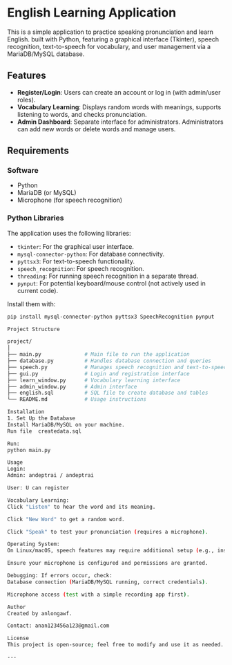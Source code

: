 # English Learning Application

This is a simple application to practice speaking pronunciation and learn English.  built with Python, featuring a graphical interface (Tkinter), speech recognition, text-to-speech for vocabulary, and user management via a MariaDB/MySQL database.

## Features
- **Register/Login**: Users can create an account or log in (with admin/user roles).
- **Vocabulary Learning**: Displays random words with meanings, supports listening to words, and checks pronunciation.
- **Admin Dashboard**: Separate interface for administrators. Administrators can add new words or delete words and manage users.
## Requirements
### Software
- Python
- MariaDB (or MySQL)
- Microphone (for speech recognition)

### Python Libraries
The application uses the following libraries:
- `tkinter`: For the graphical user interface.
- `mysql-connector-python`: For database connectivity.
- `pyttsx3`: For text-to-speech functionality.
- `speech_recognition`: For speech recognition.
- `threading`: For running speech recognition in a separate thread.
- `pynput`: For potential keyboard/mouse control (not actively used in current code).

Install them with:
```bash
pip install mysql-connector-python pyttsx3 SpeechRecognition pynput

Project Structure

project/
│
├── main.py              # Main file to run the application
├── database.py          # Handles database connection and queries
├── speech.py            # Manages speech recognition and text-to-speech
├── gui.py               # Login and registration interface
├── learn_window.py      # Vocabulary learning interface
├── admin_window.py      # Admin interface
├── english.sql          # SQL file to create database and tables
└── README.md            # Usage instructions

Installation
1. Set Up the Database
Install MariaDB/MySQL on your machine.
Run file  createdata.sql 

Run:
python main.py

Usage
Login:
Admin: andeptrai / andeptrai

User: U can register

Vocabulary Learning:
Click "Listen" to hear the word and its meaning.

Click "New Word" to get a random word.

Click "Speak" to test your pronunciation (requires a microphone).

Operating System: 
On Linux/macOS, speech features may require additional setup (e.g., install espeak for pyttsx3 and portaudio for speech_recognition).

Ensure your microphone is configured and permissions are granted.

Debugging: If errors occur, check:
Database connection (MariaDB/MySQL running, correct credentials).

Microphone access (test with a simple recording app first).

Author
Created by anlongawf.

Contact: anan123456a123@gmail.com

License
This project is open-source; feel free to modify and use it as needed.

---

